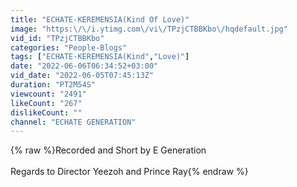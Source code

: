```yaml
---
title: "ECHATE-KEREMENSIA(Kind Of Love)"
image: "https:\/\/i.ytimg.com\/vi\/TPzjCTBBKbo\/hqdefault.jpg"
vid_id: "TPzjCTBBKbo"
categories: "People-Blogs"
tags: ["ECHATE-KEREMENSIA(Kind","Love)"]
date: "2022-06-06T06:34:52+03:00"
vid_date: "2022-06-05T07:45:13Z"
duration: "PT2M54S"
viewcount: "2491"
likeCount: "267"
dislikeCount: ""
channel: "ECHATE GENERATION"
---
```

{% raw %}Recorded and Short by E Generation<br /><br />Regards to Director Yeezoh and Prince Ray{% endraw %}
